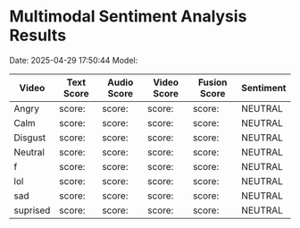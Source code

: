 # Multimodal Sentiment Analysis Results

Date: 2025-04-29 17:50:44
Model: 

| Video | Text Score | Audio Score | Video Score | Fusion Score | Sentiment |
|-------|------------|-------------|------------|--------------|-----------|
| Angry | score: | score: | score: | score: | NEUTRAL |
| Calm | score: | score: | score: | score: | NEUTRAL |
| Disgust | score: | score: | score: | score: | NEUTRAL |
| Neutral | score: | score: | score: | score: | NEUTRAL |
| f | score: | score: | score: | score: | NEUTRAL |
| lol | score: | score: | score: | score: | NEUTRAL |
| sad | score: | score: | score: | score: | NEUTRAL |
| suprised | score: | score: | score: | score: | NEUTRAL |

